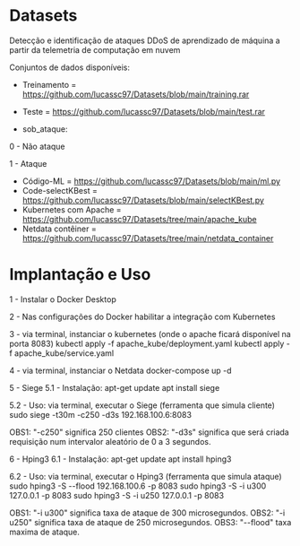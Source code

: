 # Datasets

Detecção e identificação de ataques DDoS de aprendizado de máquina a partir da telemetria de computação em nuvem

Conjuntos de dados disponíveis:
- Treinamento = https://github.com/lucassc97/Datasets/blob/main/training.rar
- Teste = https://github.com/lucassc97/Datasets/blob/main/test.rar

- sob_ataque:

0 - Não ataque

1 - Ataque

- Código-ML = https://github.com/lucassc97/Datasets/blob/main/ml.py
- Code-selectKBest = https://github.com/lucassc97/Datasets/blob/main/selectKBest.py
- Kubernetes com Apache = https://github.com/lucassc97/Datasets/tree/main/apache_kube
- Netdata contêiner = https://github.com/lucassc97/Datasets/tree/main/netdata_container

# Implantação e Uso
1 - Instalar o Docker Desktop

2 - Nas configurações do Docker habilitar a integração com Kubernetes

3 - via terminal, instanciar o kubernetes (onde o apache ficará disponível na porta 8083)
kubectl apply -f apache_kube/deployment.yaml
kubectl apply -f apache_kube/service.yaml

4 - via terminal, instanciar o Netdata
docker-compose up -d

5 - Siege
5.1 - Instalação:
apt-get update
apt install siege

5.2 - Uso: via terminal, executar o Siege (ferramenta que simula cliente)
sudo siege -t30m -c250 -d3s 192.168.100.6:8083

OBS1: "-c250" significa 250 clientes
OBS2: "-d3s" significa que será criada requisição num intervalor aleatório de 0 a 3 segundos.

6 - Hping3
6.1 - Instalação:
apt-get update
apt install hping3

6.2 - Uso: via terminal, executar o Hping3 (ferramenta que simula ataque)
sudo hping3 -S --flood 192.168.100.6 -p 8083
sudo hping3 -S -i u300 127.0.0.1 -p 8083
sudo hping3 -S -i u250 127.0.0.1 -p 8083

OBS1: "-i u300" significa taxa de ataque de 300 microsegundos.
OBS2: "-i u250" significa taxa de ataque de 250 microsegundos.
OBS3: "--flood" taxa maxima de ataque.
